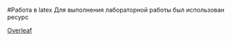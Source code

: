 #Работа в latex
Для выполнения лабораторной работы был использован ресурс

[Overleaf](https://example.com) 



